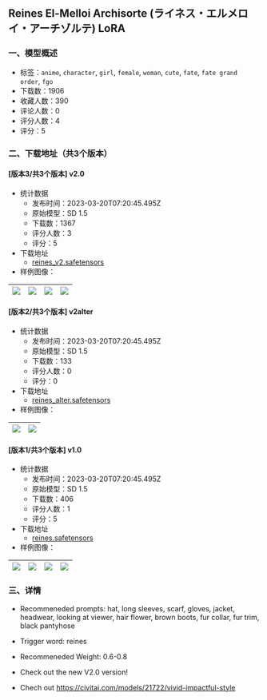 ## Reines El-Melloi Archisorte (ライネス・エルメロイ・アーチゾルテ) LoRA
### 一、模型概述

- 标签：`anime`, `character`, `girl`, `female`, `woman`, `cute`, `fate`, `fate grand order`, `fgo`
- 下载数：1906
- 收藏人数：390
- 评论人数：0
- 评分人数：4
- 评分：5

### 二、下载地址（共3个版本）

#### [版本3/共3个版本] v2.0

- 统计数据
  - 发布时间：2023-03-20T07:20:45.495Z
  - 原始模型：SD 1.5
  - 下载数：1367
  - 评分人数：3
  - 评分：5
- 下载地址
  - [reines_v2.safetensors](https://civitai.com/api/download/models/25926)
- 样例图像：

| <img src="https://image.civitai.com/xG1nkqKTMzGDvpLrqFT7WA/66f4d82d-8687-482c-7ed0-e704420d6400/width=450/427290.jpeg" /> | <img src="https://image.civitai.com/xG1nkqKTMzGDvpLrqFT7WA/fd35eecd-da96-43e3-e000-115f523cb200/width=450/285132.jpeg" /> | <img src="https://image.civitai.com/xG1nkqKTMzGDvpLrqFT7WA/00c4b6d0-d1b3-46a2-04a3-656481bd5600/width=450/427514.jpeg" /> | <img src="https://image.civitai.com/xG1nkqKTMzGDvpLrqFT7WA/f48d29d8-0c9c-4924-d52f-15e7ac6de800/width=450/285131.jpeg" /> |
| ---- | ---- | ---- | ---- |

#### [版本2/共3个版本] v2alter

- 统计数据
  - 发布时间：2023-03-20T07:20:45.495Z
  - 原始模型：SD 1.5
  - 下载数：133
  - 评分人数：0
  - 评分：0
- 下载地址
  - [reines_alter.safetensors](https://civitai.com/api/download/models/25956)
- 样例图像：

| <img src="https://image.civitai.com/xG1nkqKTMzGDvpLrqFT7WA/d618813b-2376-4274-8c1b-3bbf06948c00/width=450/285549.jpeg" /> | <img src="https://image.civitai.com/xG1nkqKTMzGDvpLrqFT7WA/c421ad7b-2368-4479-504c-0b3ec249e100/width=450/285548.jpeg" /> |
| ---- | ---- |

#### [版本1/共3个版本] v1.0

- 统计数据
  - 发布时间：2023-03-20T07:20:45.495Z
  - 原始模型：SD 1.5
  - 下载数：406
  - 评分人数：1
  - 评分：5
- 下载地址
  - [reines.safetensors](https://civitai.com/api/download/models/25654)
- 样例图像：

| <img src="https://image.civitai.com/xG1nkqKTMzGDvpLrqFT7WA/93ff56d8-f66f-4f9f-7229-bb2bc36e5400/width=450/281960.jpeg" /> | <img src="https://image.civitai.com/xG1nkqKTMzGDvpLrqFT7WA/c1fa55ff-ff90-47dc-3d6f-a25f2f4c6d00/width=450/281965.jpeg" /> | <img src="https://image.civitai.com/xG1nkqKTMzGDvpLrqFT7WA/2fec586a-5076-4bc9-93bc-8af8a9c21000/width=450/281964.jpeg" /> | <img src="https://image.civitai.com/xG1nkqKTMzGDvpLrqFT7WA/d8317350-e9ec-472e-8a88-4abb14d0cd00/width=450/281962.jpeg" /> |
| ---- | ---- | ---- | ---- |


### 三、详情
<ul><li><p>Recommeneded prompts: hat, long sleeves, scarf, gloves, jacket, headwear, looking at viewer, hair flower, brown boots, fur collar, fur trim, black pantyhose</p></li><li><p>Trigger word: reines</p></li><li><p>Recommeneded Weight: 0.6-0.8</p></li><li><p>Check out the new V2.0 version!</p></li><li><p>Chech out <a target="_blank" rel="ugc" href="https://civitai.com/models/21722/vivid-impactful-style">https://civitai.com/models/21722/vivid-impactful-style</a></p></li></ul>